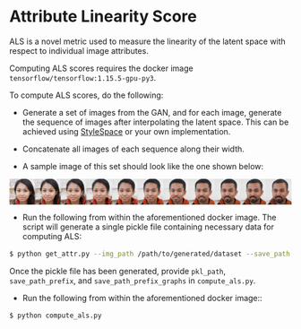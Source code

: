 # Attribute Linearity Score

ALS is a novel metric used to measure the linearity of the latent space with respect to individual image attributes.
 
Computing ALS scores requires the docker image `tensorflow/tensorflow:1.15.5-gpu-py3`.

To compute ALS scores, do the following:

- Generate a set of images from the GAN, and for each image, generate the sequence of images after interpolating the latent space.
This can be achieved using [StyleSpace](https://github.com/betterze/StyleSpace) or your own implementation.

- Concatenate all images of each sequence along their width.

- A sample image of this set should look like the one shown below:

<div class="img">
<p align="center">
<img src='../docs/als_sample.png' align="center" width=800>
</p>
</div>

- Run the following from within the aforementioned docker image. The script will generate a single pickle file containing necessary data for computing ALS:

```bash
$ python get_attr.py --img_path /path/to/generated/dataset --save_path /path/to/result/pkl --classifier_path / path/to/attribute/classifiers
``` 

Once the pickle file has been generated, provide `pkl_path`, `save_path_prefix`, and `save_path_prefix_graphs` in `compute_als.py`.

- Run the following from within the aforementioned docker image::

```bash
$ python compute_als.py
``` 

